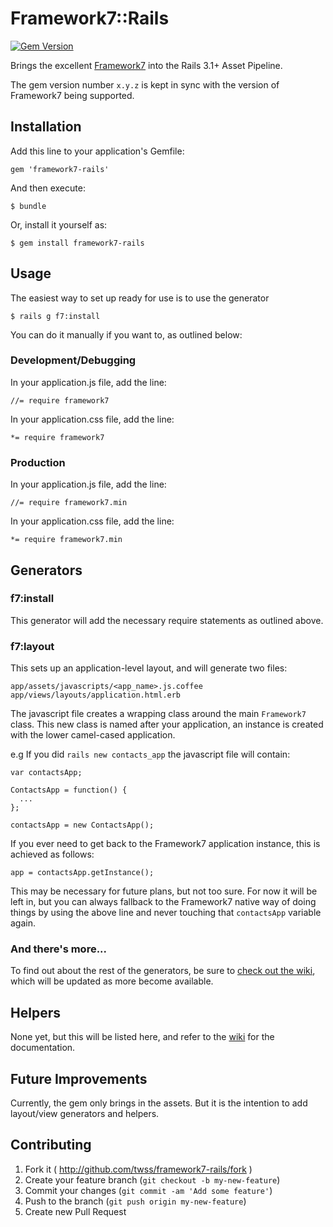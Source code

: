 # Framework7::Rails

[![Gem Version](https://badge.fury.io/rb/framework7-rails.svg)](http://badge.fury.io/rb/framework7-rails)

Brings the excellent [Framework7](https://github.com/nolimits4web/framework7/)
into the Rails 3.1+ Asset Pipeline.

The gem version number ``x.y.z`` is kept in sync with the version of Framework7
being supported.

## Installation

Add this line to your application's Gemfile:

    gem 'framework7-rails'

And then execute:

    $ bundle

Or, install it yourself as:

    $ gem install framework7-rails

## Usage

The easiest way to set up ready for use is to use the generator

    $ rails g f7:install

You can do it manually if you want to, as outlined below:

### Development/Debugging

In your application.js file, add the line:

    //= require framework7
   
In your application.css file, add the line:

    *= require framework7

### Production

In your application.js file, add the line:

    //= require framework7.min
   
In your application.css file, add the line:

    *= require framework7.min

## Generators

### f7:install

This generator will add the necessary require statements as outlined above.

### f7:layout

This sets up an application-level layout, and will generate two files:

    app/assets/javascripts/<app_name>.js.coffee
    app/views/layouts/application.html.erb
    
The javascript file creates a wrapping class around the main `Framework7` class.
This new class is named after your application, an instance is created with the
lower camel-cased application.

e.g If you did `rails new contacts_app` the javascript file will contain:

    var contactsApp;
    
    ContactsApp = function() {
      ...
    };
    
    contactsApp = new ContactsApp();

If you ever need to get back to the Framework7 application instance, this is
achieved as follows:

    app = contactsApp.getInstance();
    
This may be necessary for future plans, but not too sure. For now it will be
left in, but you can always fallback to the Framework7 native way of doing
things by using the above line and never touching that `contactsApp` variable
again.
    
### And there's more...

To find out about the rest of the generators, be sure to 
[check out the wiki][wiki], which will
be updated as more become available.

## Helpers

None yet, but this will be listed here, and refer to the [wiki] for the
documentation.

## Future Improvements

Currently, the gem only brings in the assets. But it is the intention to add
layout/view generators and helpers.

## Contributing

1. Fork it ( http://github.com/twss/framework7-rails/fork )
2. Create your feature branch (`git checkout -b my-new-feature`)
3. Commit your changes (`git commit -am 'Add some feature'`)
4. Push to the branch (`git push origin my-new-feature`)
5. Create new Pull Request


[wiki]: https://github.com/twss/framework7-rails/wiki "wiki"
